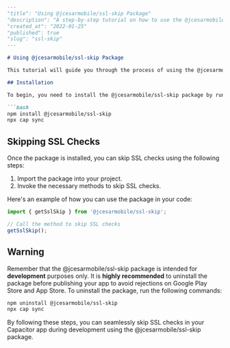 ```markdown
---
"title": "Using @jcesarmobile/ssl-skip Package"
"description": "A step-by-step tutorial on how to use the @jcesarmobile/ssl-skip package to skip SSL checks during development in a Capacitor app."
"created_at": "2022-01-25"
"published": true
"slug": "ssl-skip"
---

# Using @jcesarmobile/ssl-skip Package

This tutorial will guide you through the process of using the @jcesarmobile/ssl-skip package to skip SSL checks in a Capacitor app during development.

## Installation

To begin, you need to install the @jcesarmobile/ssl-skip package by running the following command in your terminal:

```bash
npm install @jcesarmobile/ssl-skip
npx cap sync
```

## Skipping SSL Checks

Once the package is installed, you can skip SSL checks using the following steps:

1. Import the package into your project.
2. Invoke the necessary methods to skip SSL checks.

Here's an example of how you can use the package in your code:

```javascript
import { getSslSkip } from '@jcesarmobile/ssl-skip';

// Call the method to skip SSL checks
getSslSkip();
```

## Warning

Remember that the @jcesarmobile/ssl-skip package is intended for **development** purposes only. It is **highly recommended** to uninstall the package before publishing your app to avoid rejections on Google Play Store and App Store. To uninstall the package, run the following commands:

```bash
npm uninstall @jcesarmobile/ssl-skip
npx cap sync
```

By following these steps, you can seamlessly skip SSL checks in your Capacitor app during development using the @jcesarmobile/ssl-skip package.
```